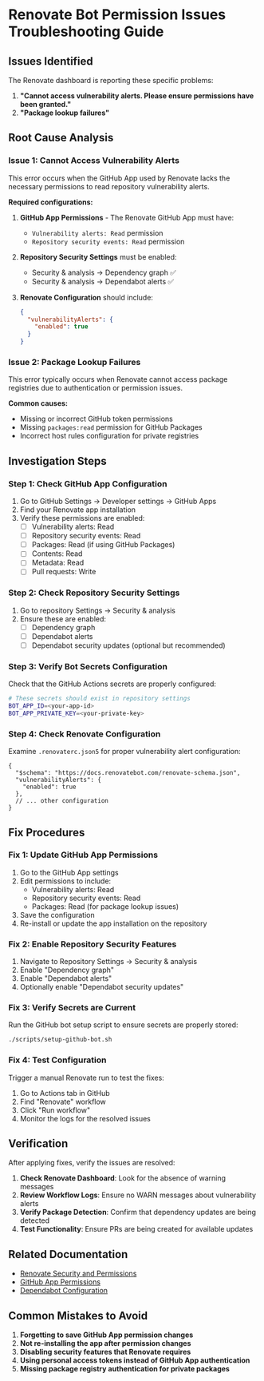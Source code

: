 # Renovate Bot Permission Issues Troubleshooting Guide

## Issues Identified

The Renovate dashboard is reporting these specific problems:

1. **"Cannot access vulnerability alerts. Please ensure permissions have been granted."**
2. **"Package lookup failures"**

## Root Cause Analysis

### Issue 1: Cannot Access Vulnerability Alerts

This error occurs when the GitHub App used by Renovate lacks the necessary permissions to read repository vulnerability alerts.

**Required configurations:**

1. **GitHub App Permissions** - The Renovate GitHub App must have:
   - `Vulnerability alerts: Read` permission
   - `Repository security events: Read` permission

2. **Repository Security Settings** must be enabled:
   - Security & analysis → Dependency graph ✅
   - Security & analysis → Dependabot alerts ✅

3. **Renovate Configuration** should include:
   ```json
   {
     "vulnerabilityAlerts": {
       "enabled": true
     }
   }
   ```

### Issue 2: Package Lookup Failures

This error typically occurs when Renovate cannot access package registries due to authentication or permission issues.

**Common causes:**
- Missing or incorrect GitHub token permissions
- Missing `packages:read` permission for GitHub Packages
- Incorrect host rules configuration for private registries

## Investigation Steps

### Step 1: Check GitHub App Configuration

1. Go to GitHub Settings → Developer settings → GitHub Apps
2. Find your Renovate app installation
3. Verify these permissions are enabled:
   - [ ] Vulnerability alerts: Read
   - [ ] Repository security events: Read
   - [ ] Packages: Read (if using GitHub Packages)
   - [ ] Contents: Read
   - [ ] Metadata: Read
   - [ ] Pull requests: Write

### Step 2: Check Repository Security Settings

1. Go to repository Settings → Security & analysis
2. Ensure these are enabled:
   - [ ] Dependency graph
   - [ ] Dependabot alerts
   - [ ] Dependabot security updates (optional but recommended)

### Step 3: Verify Bot Secrets Configuration

Check that the GitHub Actions secrets are properly configured:

```bash
# These secrets should exist in repository settings
BOT_APP_ID=<your-app-id>
BOT_APP_PRIVATE_KEY=<your-private-key>
```

### Step 4: Check Renovate Configuration

Examine `.renovaterc.json5` for proper vulnerability alert configuration:

```json5
{
  "$schema": "https://docs.renovatebot.com/renovate-schema.json",
  "vulnerabilityAlerts": {
    "enabled": true
  },
  // ... other configuration
}
```

## Fix Procedures

### Fix 1: Update GitHub App Permissions

1. Go to the GitHub App settings
2. Edit permissions to include:
   - Vulnerability alerts: Read
   - Repository security events: Read
   - Packages: Read (for package lookup issues)
3. Save the configuration
4. Re-install or update the app installation on the repository

### Fix 2: Enable Repository Security Features

1. Navigate to Repository Settings → Security & analysis
2. Enable "Dependency graph"
3. Enable "Dependabot alerts"
4. Optionally enable "Dependabot security updates"

### Fix 3: Verify Secrets are Current

Run the GitHub bot setup script to ensure secrets are properly stored:

```bash
./scripts/setup-github-bot.sh
```

### Fix 4: Test Configuration

Trigger a manual Renovate run to test the fixes:

1. Go to Actions tab in GitHub
2. Find "Renovate" workflow
3. Click "Run workflow"
4. Monitor the logs for the resolved issues

## Verification

After applying fixes, verify the issues are resolved:

1. **Check Renovate Dashboard**: Look for the absence of warning messages
2. **Review Workflow Logs**: Ensure no WARN messages about vulnerability alerts
3. **Verify Package Detection**: Confirm that dependency updates are being detected
4. **Test Functionality**: Ensure PRs are being created for available updates

## Related Documentation

- [Renovate Security and Permissions](https://docs.renovatebot.com/security-and-permissions/)
- [GitHub App Permissions](https://docs.github.com/en/developers/apps/managing-github-apps/editing-a-github-apps-permissions)
- [Dependabot Configuration](https://docs.github.com/en/code-security/dependabot)

## Common Mistakes to Avoid

1. **Forgetting to save GitHub App permission changes**
2. **Not re-installing the app after permission changes**
3. **Disabling security features that Renovate requires**
4. **Using personal access tokens instead of GitHub App authentication**
5. **Missing package registry authentication for private packages**